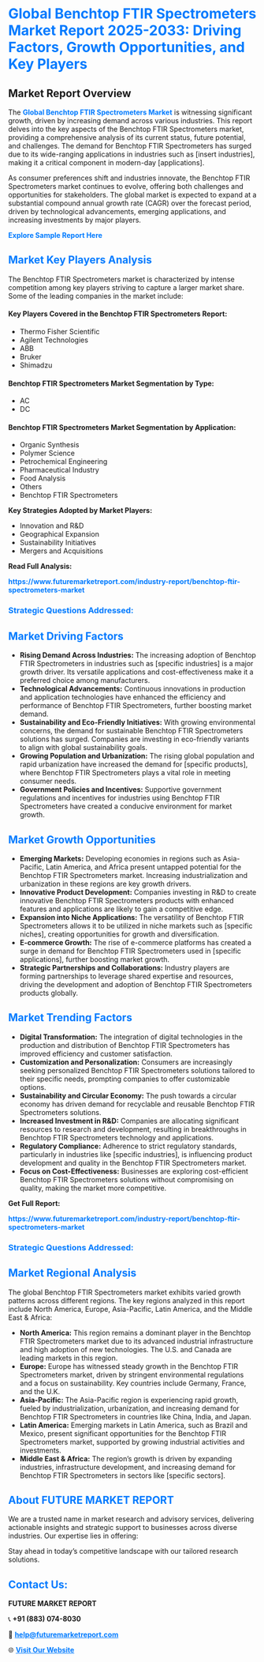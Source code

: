 <h1 style="color: #007BFF;">Global Benchtop FTIR Spectrometers Market Report 2025-2033: Driving Factors, Growth Opportunities, and Key Players</h1>

<section id="overview">
<h2>Market Report Overview</h2>
<p>The <a href="https://www.futuremarketreport.com/industry-report/benchtop-ftir-spectrometers-market" style="color: #007BFF; text-decoration: none;"><strong>Global Benchtop FTIR Spectrometers Market</strong></a> is witnessing significant growth, driven by increasing demand across various industries. This report delves into the key aspects of the Benchtop FTIR Spectrometers market, providing a comprehensive analysis of its current status, future potential, and challenges. The demand for Benchtop FTIR Spectrometers has surged due to its wide-ranging applications in industries such as [insert industries], making it a critical component in modern-day [applications].</p>
<p>As consumer preferences shift and industries innovate, the Benchtop FTIR Spectrometers market continues to evolve, offering both challenges and opportunities for stakeholders. The global market is expected to expand at a substantial compound annual growth rate (CAGR) over the forecast period, driven by technological advancements, emerging applications, and increasing investments by major players.</p>
</section>

<section id="overview">
<p><a href="https://www.futuremarketreport.com/request-sample/reportId=128017" style="color: #007BFF; text-decoration: none;"><strong>Explore Sample Report Here</strong></a></p>
</section>

<section id="key-players">
<h2 style="color: #007BFF;">Market Key Players Analysis</h2>
<p>The Benchtop FTIR Spectrometers market is characterized by intense competition among key players striving to capture a larger market share. Some of the leading companies in the market include:</p>
<h4>Key Players Covered in the Benchtop FTIR Spectrometers Report:</h4>
<ul><li>Thermo Fisher Scientific</li><li>Agilent Technologies</li><li>ABB</li><li>Bruker</li><li>Shimadzu</li></ul>
<h4>Benchtop FTIR Spectrometers Market Segmentation by Type:</h4>
<ul><li>AC</li><li>DC</li></ul>

<h4>Benchtop FTIR Spectrometers Market Segmentation by Application:</h4>
<ul><li>Organic Synthesis</li><li>Polymer Science</li><li>Petrochemical Engineering</li><li>Pharmaceutical Industry</li><li>Food Analysis</li><li>Others</li><li>Benchtop FTIR Spectrometers</li></ul>
<p><strong>Key Strategies Adopted by Market Players:</strong></p>
<ul>
<li>Innovation and R&D</li>
<li>Geographical Expansion</li>
<li>Sustainability Initiatives</li>
<li>Mergers and Acquisitions</li>
</ul>
</section>

<section>
<p><strong>Read Full Analysis: </strong></p><a href="https://www.futuremarketreport.com/industry-report/benchtop-ftir-spectrometers-market" style="color: #007BFF; text-decoration: none;"><strong>https://www.futuremarketreport.com/industry-report/benchtop-ftir-spectrometers-market</strong></a>
<h3 style="color: #007BFF;">Strategic Questions Addressed:</h3>
</section>

<section id="driving-factors">
<h2 style="color: #007BFF;">Market Driving Factors</h2>
<ul>
<li><strong>Rising Demand Across Industries:</strong> The increasing adoption of Benchtop FTIR Spectrometers in industries such as [specific industries] is a major growth driver. Its versatile applications and cost-effectiveness make it a preferred choice among manufacturers.</li>
<li><strong>Technological Advancements:</strong> Continuous innovations in production and application technologies have enhanced the efficiency and performance of Benchtop FTIR Spectrometers, further boosting market demand.</li>
<li><strong>Sustainability and Eco-Friendly Initiatives:</strong> With growing environmental concerns, the demand for sustainable Benchtop FTIR Spectrometers solutions has surged. Companies are investing in eco-friendly variants to align with global sustainability goals.</li>
<li><strong>Growing Population and Urbanization:</strong> The rising global population and rapid urbanization have increased the demand for [specific products], where Benchtop FTIR Spectrometers plays a vital role in meeting consumer needs.</li>
<li><strong>Government Policies and Incentives:</strong> Supportive government regulations and incentives for industries using Benchtop FTIR Spectrometers have created a conducive environment for market growth.</li>
</ul>
</section>

<section id="growth-opportunities">
<h2 style="color: #007BFF;">Market Growth Opportunities</h2>
<ul>
<li><strong>Emerging Markets:</strong> Developing economies in regions such as Asia-Pacific, Latin America, and Africa present untapped potential for the Benchtop FTIR Spectrometers market. Increasing industrialization and urbanization in these regions are key growth drivers.</li>
<li><strong>Innovative Product Development:</strong> Companies investing in R&D to create innovative Benchtop FTIR Spectrometers products with enhanced features and applications are likely to gain a competitive edge.</li>
<li><strong>Expansion into Niche Applications:</strong> The versatility of Benchtop FTIR Spectrometers allows it to be utilized in niche markets such as [specific niches], creating opportunities for growth and diversification.</li>
<li><strong>E-commerce Growth:</strong> The rise of e-commerce platforms has created a surge in demand for Benchtop FTIR Spectrometers used in [specific applications], further boosting market growth.</li>
<li><strong>Strategic Partnerships and Collaborations:</strong> Industry players are forming partnerships to leverage shared expertise and resources, driving the development and adoption of Benchtop FTIR Spectrometers products globally.</li>
</ul>
</section>

<section id="trending-factors">
<h2 style="color: #007BFF;">Market Trending Factors</h2>
<ul>
<li><strong>Digital Transformation:</strong> The integration of digital technologies in the production and distribution of Benchtop FTIR Spectrometers has improved efficiency and customer satisfaction.</li>
<li><strong>Customization and Personalization:</strong> Consumers are increasingly seeking personalized Benchtop FTIR Spectrometers solutions tailored to their specific needs, prompting companies to offer customizable options.</li>
<li><strong>Sustainability and Circular Economy:</strong> The push towards a circular economy has driven demand for recyclable and reusable Benchtop FTIR Spectrometers solutions.</li>
<li><strong>Increased Investment in R&D:</strong> Companies are allocating significant resources to research and development, resulting in breakthroughs in Benchtop FTIR Spectrometers technology and applications.</li>
<li><strong>Regulatory Compliance:</strong> Adherence to strict regulatory standards, particularly in industries like [specific industries], is influencing product development and quality in the Benchtop FTIR Spectrometers market.</li>
<li><strong>Focus on Cost-Effectiveness:</strong> Businesses are exploring cost-efficient Benchtop FTIR Spectrometers solutions without compromising on quality, making the market more competitive.</li>
</ul>
</section>

<section>
<p><strong>Get Full Report: </strong></p><a href="https://www.futuremarketreport.com/industry-report/benchtop-ftir-spectrometers-market" style="color: #007BFF; text-decoration: none;"><strong>https://www.futuremarketreport.com/industry-report/benchtop-ftir-spectrometers-market</strong></a>
<h3 style="color: #007BFF;">Strategic Questions Addressed:</h3>
</section>


<section id="regional-analysis">
<h2 style="color: #007BFF;">Market Regional Analysis</h2>
<p>The global Benchtop FTIR Spectrometers market exhibits varied growth patterns across different regions. The key regions analyzed in this report include North America, Europe, Asia-Pacific, Latin America, and the Middle East & Africa:</p>
<ul>
<li><strong>North America:</strong> This region remains a dominant player in the Benchtop FTIR Spectrometers market due to its advanced industrial infrastructure and high adoption of new technologies. The U.S. and Canada are leading markets in this region.</li>
<li><strong>Europe:</strong> Europe has witnessed steady growth in the Benchtop FTIR Spectrometers market, driven by stringent environmental regulations and a focus on sustainability. Key countries include Germany, France, and the U.K.</li>
<li><strong>Asia-Pacific:</strong> The Asia-Pacific region is experiencing rapid growth, fueled by industrialization, urbanization, and increasing demand for Benchtop FTIR Spectrometers in countries like China, India, and Japan.</li>
<li><strong>Latin America:</strong> Emerging markets in Latin America, such as Brazil and Mexico, present significant opportunities for the Benchtop FTIR Spectrometers market, supported by growing industrial activities and investments.</li>
<li><strong>Middle East & Africa:</strong> The region’s growth is driven by expanding industries, infrastructure development, and increasing demand for Benchtop FTIR Spectrometers in sectors like [specific sectors].</li>
</ul>
</section>

<footer>
<h2 style="color: #007BFF;">About FUTURE MARKET REPORT</h2>
<p>We are a trusted name in market research and advisory services, delivering actionable insights and strategic support to businesses across diverse industries. Our expertise lies in offering:</p>

<p>Stay ahead in today’s competitive landscape with our tailored research solutions.</p>

<h2 style="color: #007BFF;">Contact Us:</h2>
<p><strong>FUTURE MARKET REPORT</strong></p>
<p>📞 <strong>+91 (883) 074-8030</strong></p>
<p>📧 <strong><a href="mailto:help@futuremarketreport.com" style="color: #007BFF;">help@futuremarketreport.com</a></strong></p>
<p>🌐 <strong><a href="https://www.futuremarketreport.com/" style="color: #007BFF;">Visit Our Website</a></strong></p>
</footer>